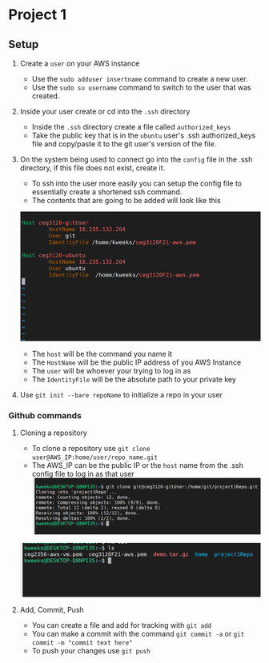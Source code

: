 # Project 1
## Setup
1. Create a `user` on your AWS instance
    - Use the `sudo adduser insertname` command to create a new user. 
    - Use the `sudo su username` command to switch to the user that was created.  
2. Inside your user create or cd into the `.ssh` directory
    - Inside the `.ssh` directory create a file called `authorized_keys`
    - Take the public key that is in the `ubuntu` user's .ssh authorized_keys file and copy/paste it to the git user's version of the file.  
3. On the system being used to connect go into the `config` file in the .ssh directory, if this file does not exist, create it.  
    - To ssh into the user more easily you can setup the config file to essentially create a shortened ssh command.  
    - The contents that are going to be added will look like this  
    
    ![ssh config example](sshConfigExample.png)  
    - The `host` will be the command you name it  
    - The `HostName` will be the public IP address of you AWS Instance  
    - The `user` will be whoever your trying to log in as  
    - The `IdentityFile` will be the absolute path to your private key
4. Use `git init --bare repoName` to initialize a repo in your user  

### Github commands  
1. Cloning a repository  
    - To clone a repository use `git clone user@AWS_IP:home/user/repo_name.git`  
    - The AWS_IP can be the public IP or the `host` name from the .ssh config file to log in as that user  
    ![Git clone](gitClone.png)  
      
    ![clonedRepo](clonedRepo.png)  
2. Add, Commit, Push  
    - You can create a file and add for tracking with `git add`
    - You can make a commit with the command `git commit -a` or `git commit -m "commit text here"`
    - To push your changes use `git push`
    